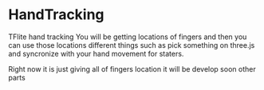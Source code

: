 # HandTracking
TFlite hand tracking
You will be getting locations of fingers and then you can use those locations different things such as pick something on three.js and syncronize with your hand movement for staters. 

Right now it is just giving all of fingers location it will be develop soon other parts
